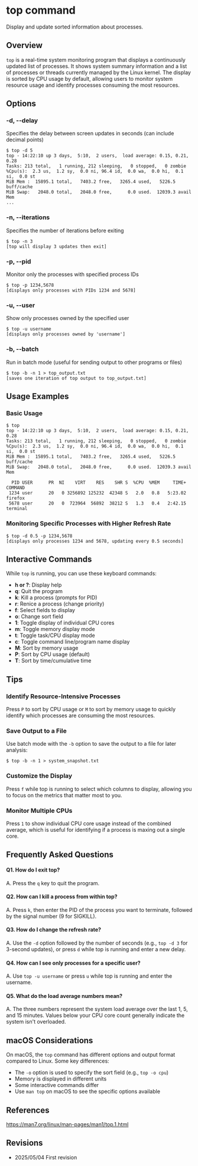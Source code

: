 # top command

Display and update sorted information about processes.

## Overview

`top` is a real-time system monitoring program that displays a continuously updated list of processes. It shows system summary information and a list of processes or threads currently managed by the Linux kernel. The display is sorted by CPU usage by default, allowing users to monitor system resource usage and identify processes consuming the most resources.

## Options

### **-d, --delay**

Specifies the delay between screen updates in seconds (can include decimal points)

```console
$ top -d 5
top - 14:22:10 up 3 days,  5:10,  2 users,  load average: 0.15, 0.21, 0.28
Tasks: 213 total,   1 running, 212 sleeping,   0 stopped,   0 zombie
%Cpu(s):  2.3 us,  1.2 sy,  0.0 ni, 96.4 id,  0.0 wa,  0.0 hi,  0.1 si,  0.0 st
MiB Mem :  15895.1 total,   7403.2 free,   3265.4 used,   5226.5 buff/cache
MiB Swap:   2048.0 total,   2048.0 free,      0.0 used.  12039.3 avail Mem
...
```

### **-n, --iterations**

Specifies the number of iterations before exiting

```console
$ top -n 3
[top will display 3 updates then exit]
```

### **-p, --pid**

Monitor only the processes with specified process IDs

```console
$ top -p 1234,5678
[displays only processes with PIDs 1234 and 5678]
```

### **-u, --user**

Show only processes owned by the specified user

```console
$ top -u username
[displays only processes owned by 'username']
```

### **-b, --batch**

Run in batch mode (useful for sending output to other programs or files)

```console
$ top -b -n 1 > top_output.txt
[saves one iteration of top output to top_output.txt]
```

## Usage Examples

### Basic Usage

```console
$ top
top - 14:22:10 up 3 days,  5:10,  2 users,  load average: 0.15, 0.21, 0.28
Tasks: 213 total,   1 running, 212 sleeping,   0 stopped,   0 zombie
%Cpu(s):  2.3 us,  1.2 sy,  0.0 ni, 96.4 id,  0.0 wa,  0.0 hi,  0.1 si,  0.0 st
MiB Mem :  15895.1 total,   7403.2 free,   3265.4 used,   5226.5 buff/cache
MiB Swap:   2048.0 total,   2048.0 free,      0.0 used.  12039.3 avail Mem

  PID USER      PR  NI    VIRT    RES    SHR S  %CPU  %MEM     TIME+ COMMAND
 1234 user      20   0 3256892 125232  42348 S   2.0   0.8   5:23.02 firefox
 5678 user      20   0  723964  56892  38212 S   1.3   0.4   2:42.15 terminal
```

### Monitoring Specific Processes with Higher Refresh Rate

```console
$ top -d 0.5 -p 1234,5678
[displays only processes 1234 and 5678, updating every 0.5 seconds]
```

## Interactive Commands

While `top` is running, you can use these keyboard commands:

- **h or ?**: Display help
- **q**: Quit the program
- **k**: Kill a process (prompts for PID)
- **r**: Renice a process (change priority)
- **f**: Select fields to display
- **o**: Change sort field
- **1**: Toggle display of individual CPU cores
- **m**: Toggle memory display mode
- **t**: Toggle task/CPU display mode
- **c**: Toggle command line/program name display
- **M**: Sort by memory usage
- **P**: Sort by CPU usage (default)
- **T**: Sort by time/cumulative time

## Tips

### Identify Resource-Intensive Processes

Press `P` to sort by CPU usage or `M` to sort by memory usage to quickly identify which processes are consuming the most resources.

### Save Output to a File

Use batch mode with the `-b` option to save the output to a file for later analysis:
```console
$ top -b -n 1 > system_snapshot.txt
```

### Customize the Display

Press `f` while top is running to select which columns to display, allowing you to focus on the metrics that matter most to you.

### Monitor Multiple CPUs

Press `1` to show individual CPU core usage instead of the combined average, which is useful for identifying if a process is maxing out a single core.

## Frequently Asked Questions

#### Q1. How do I exit top?
A. Press the `q` key to quit the program.

#### Q2. How can I kill a process from within top?
A. Press `k`, then enter the PID of the process you want to terminate, followed by the signal number (9 for SIGKILL).

#### Q3. How do I change the refresh rate?
A. Use the `-d` option followed by the number of seconds (e.g., `top -d 3` for 3-second updates), or press `d` while top is running and enter a new delay.

#### Q4. How can I see only processes for a specific user?
A. Use `top -u username` or press `u` while top is running and enter the username.

#### Q5. What do the load average numbers mean?
A. The three numbers represent the system load average over the last 1, 5, and 15 minutes. Values below your CPU core count generally indicate the system isn't overloaded.

## macOS Considerations

On macOS, the `top` command has different options and output format compared to Linux. Some key differences:

- The `-o` option is used to specify the sort field (e.g., `top -o cpu`)
- Memory is displayed in different units
- Some interactive commands differ
- Use `man top` on macOS to see the specific options available

## References

https://man7.org/linux/man-pages/man1/top.1.html

## Revisions

- 2025/05/04 First revision